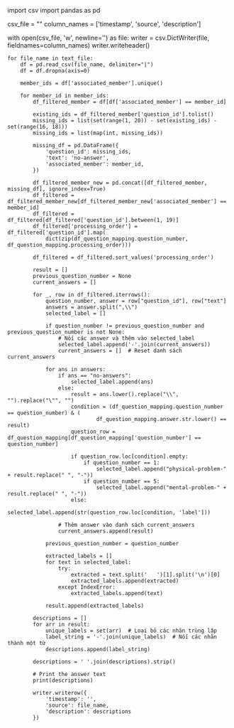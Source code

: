 import csv
import pandas as pd

csv_file = ""
column_names = ['timestamp', 'source', 'description']

with open(csv_file, 'w', newline='') as file:
    writer = csv.DictWriter(file, fieldnames=column_names)
    writer.writeheader()

    for file_name in text_file:
        df = pd.read_csv(file_name, delimiter="|")
        df = df.dropna(axis=0)

        member_ids = df['associated_member'].unique()

        for member_id in member_ids:
            df_filtered_member = df[df['associated_member'] == member_id]

            existing_ids = df_filtered_member['question_id'].tolist()
            missing_ids = list(set(range(1, 20)) - set(existing_ids) - set(range(16, 18)))
            missing_ids = list(map(int, missing_ids))

            missing_df = pd.DataFrame({
                'question_id': missing_ids,
                'text': 'no-answer',
                'associated_member': member_id,
            })

            df_filtered_member_new = pd.concat([df_filtered_member, missing_df], ignore_index=True)
            df_filtered = df_filtered_member_new[df_filtered_member_new['associated_member'] == member_id]
            df_filtered = df_filtered[df_filtered['question_id'].between(1, 19)]
            df_filtered['processing_order'] = df_filtered['question_id'].map(
                dict(zip(df_question_mapping.question_number, df_question_mapping.processing_order)))

            df_filtered = df_filtered.sort_values('processing_order')

            result = []
            previous_question_number = None
            current_answers = []

            for _, row in df_filtered.iterrows():
                question_number, answer = row["question_id"], row["text"]
                answers = answer.split(",\\")
                selected_label = []

                if question_number != previous_question_number and previous_question_number is not None:
                    # Nối các answer và thêm vào selected_label
                    selected_label.append('-'.join(current_answers))
                    current_answers = []  # Reset danh sách current_answers

                for ans in answers:
                    if ans == "no-answers":
                        selected_label.append(ans)
                    else:
                        result = ans.lower().replace("\\", "").replace("\"", "")
                        condition = (df_question_mapping.question_number == question_number) & (
                                df_question_mapping.answer.str.lower() == result)
                        question_row = df_question_mapping[df_question_mapping['question_number'] == question_number]

                        if question_row.loc[condition].empty:
                            if question_number == 1:
                                selected_label.append("physical-problem-" + result.replace(" ", "-"))
                            if question_number == 5:
                                selected_label.append("mental-problem-" + result.replace(" ", "-"))
                        else:
                            selected_label.append(str(question_row.loc[condition, 'label']))

                    # Thêm answer vào danh sách current_answers
                    current_answers.append(result)

                previous_question_number = question_number

                extracted_labels = []
                for text in selected_label:
                    try:
                        extracted = text.split('   ')[1].split('\n')[0]
                        extracted_labels.append(extracted)
                    except IndexError:
                        extracted_labels.append(text)

                result.append(extracted_labels)

            descriptions = []
            for arr in result:
                unique_labels = set(arr)  # Loại bỏ các nhãn trùng lặp
                label_string = '-'.join(unique_labels)  # Nối các nhãn thành một từ
                descriptions.append(label_string)

            descriptions = ' '.join(descriptions).strip()

            # Print the answer text
            print(descriptions)

            writer.writerow({
                'timestamp': '',
                'source': file_name,
                'description': descriptions
            })
